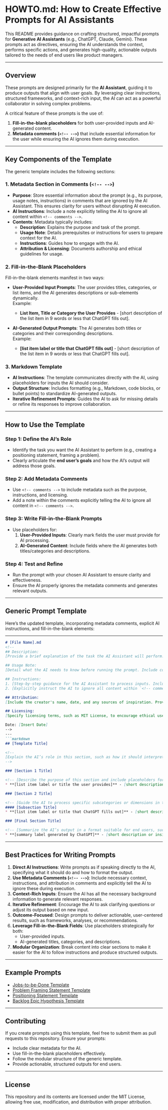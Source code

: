 # HOWTO.md: How to Create Effective Prompts for AI Assistants

This README provides guidance on crafting structured, impactful prompts for **Generative AI Assistants** (e.g., ChatGPT, Claude, Gemini). These prompts act as directives, ensuring the AI understands the context, performs specific actions, and generates high-quality, actionable outputs tailored to the needs of end users like product managers.

---

## **Overview**

These prompts are designed primarily for the **AI Assistant**, guiding it to produce outputs that align with user goals. By leveraging clear instructions, structured frameworks, and context-rich input, the AI can act as a powerful collaborator in solving complex problems.

A critical feature of these prompts is the use of:
1. **Fill-in-the-blank placeholders** for both user-provided inputs and AI-generated content.
2. **Metadata comments (`<!-- -->`)** that include essential information for the user while ensuring the AI ignores them during execution.

---

## **Key Components of the Template**

The generic template includes the following sections:

### **1. Metadata Section in Comments (`<!-- -->`)**
- **Purpose**: Store essential information about the prompt (e.g., its purpose, usage notes, instructions) in comments that are ignored by the AI Assistant. This ensures clarity for users without disrupting AI execution.
- **AI Instructions**: Include a note explicitly telling the AI to ignore all content within `<!-- comments -->`.
- **Contents**: Metadata typically includes:
  - **Description**: Explains the purpose and task of the prompt.
  - **Usage Note**: Details prerequisites or instructions for users to prepare context for the AI.
  - **Instructions**: Guides how to engage with the AI.
  - **Attribution & Licensing**: Documents authorship and ethical guidelines for usage.

### **2. Fill-in-the-Blank Placeholders**
Fill-in-the-blank elements manifest in two ways:
- **User-Provided Input Prompts**: The user provides titles, categories, or list items, and the AI generates descriptions or sub-elements dynamically.  
  Example:  
  * **List Item, Title or Category the User Provides** - [short description of the list item in 9 words or less that ChatGPT fills out].

- **AI-Generated Output Prompts**: The AI generates both titles or categories and their corresponding descriptions.  
  Example:  
  * **[list item label or title that ChatGPT fills out]** - [short description of the list item in 9 words or less that ChatGPT fills out].

### **3. Markdown Template**
- **AI Instructions**: The template communicates directly with the AI, using placeholders for inputs the AI should consider.
- **Output Structure**: Includes formatting (e.g., Markdown, code blocks, or bullet points) to standardize AI-generated outputs.
- **Iterative Refinement Prompts**: Guides the AI to ask for missing details or refine its responses to improve collaboration.

---

## **How to Use the Template**

### **Step 1: Define the AI’s Role**
- Identify the task you want the AI Assistant to perform (e.g., creating a positioning statement, framing a problem).
- Clearly articulate the **end user’s goals** and how the AI’s output will address those goals.

### **Step 2: Add Metadata Comments**
- Use `<!-- comments -->` to include metadata such as the purpose, instructions, and licensing.
- Add a note within the comments explicitly telling the AI to ignore all content in `<!-- comments -->`.

### **Step 3: Write Fill-in-the-Blank Prompts**
- Use placeholders for:
  1. **User-Provided Inputs**: Clearly mark fields the user must provide for AI processing.
  2. **AI-Generated Content**: Include fields where the AI generates both titles/categories and descriptions.

### **Step 4: Test and Refine**
- Run the prompt with your chosen AI Assistant to ensure clarity and effectiveness.
- Ensure the AI properly ignores the metadata comments and generates relevant outputs.

---

## **Generic Prompt Template**

Here’s the updated template, incorporating metadata comments, explicit AI instructions, and fill-in-the-blank elements:

---

```markdown
# [File Name].md
<!-- 
## Description:
[Provide a brief explanation of the task the AI Assistant will perform. Highlight its relevance to the end user and any methodologies or frameworks it follows.]

## Usage Note:
[Detail what the AI needs to know before running the prompt. Include context, user goals, or data prerequisites that will enrich the AI’s response.]

## Instructions:
1. [Step-by-step guidance for the AI Assistant to process inputs. Include instructions for iterative refinement (e.g., "If context is insufficient, ask for clarification").]
2. [Explicitly instruct the AI to ignore all content within `<!-- comments -->`.]

## Attribution:
[Include the creator's name, date, and any sources of inspiration. Provide proper credit to original methodologies or frameworks.]

## Licensing:
[Specify licensing terms, such as MIT License, to encourage ethical use and modification.]

Date: [Insert Date]
-->
---
```markdown
## [Template Title]

<!--
[Explain the AI’s role in this section, such as how it should interpret inputs and generate outputs.]
-->

### [Section 1 Title]

<!-- [Describe the purpose of this section and include placeholders for inputs the AI will process.] -->
* **[list item label or title the user provides]** - [short description of the list item in 9 words or less that ChatGPT fills out].

### [Section 2 Title]

<!-- [Guide the AI to process specific subcategories or dimensions in this section.] -->
#### [Subsection Title]
* **[list item label or title that ChatGPT fills out]** - [short description of the list item in 9 words or less that ChatGPT fills out].

### [Final Section Title]

<!-- [Summarize the AI’s output in a format suitable for end users, such as concise bullet points or narratives.] -->
* **[summary label generated by ChatGPT]** - [short description or insight in 9 words or less].
```

---

## **Best Practices for Writing Prompts**

1. **Direct AI Instructions**: Write prompts as if speaking directly to the AI, specifying what it should do and how to format the output.
2. **Use Metadata Comments (`<!-- -->`)**: Include necessary context, instructions, and attribution in comments and explicitly tell the AI to ignore these during execution.
3. **Context-Rich Inputs**: Ensure the AI has all the necessary background information to generate relevant responses.
4. **Iterative Refinement**: Encourage the AI to ask clarifying questions or adjust its output based on new input.
5. **Outcome-Focused**: Design prompts to deliver actionable, user-centered results, such as frameworks, analyses, or recommendations.
6. **Leverage Fill-in-the-Blank Fields**: Use placeholders strategically for both:
   - User-provided inputs.
   - AI-generated titles, categories, and descriptions.
7. **Modular Organization**: Break content into clear sections to make it easier for the AI to follow instructions and produce structured outputs.

---

## **Example Prompts**

- [Jobs-to-be-Done Template](jobs-to-be-done.md)
- [Problem Framing Statement Template](framing-the-problem-statement.md)
- [Positioning Statement Template](positioning-statement.md)
- [Backlog Epic Hypothesis Template](backlog-epic-hypothesis.md)

---

## **Contributing**

If you create prompts using this template, feel free to submit them as pull requests to this repository. Ensure your prompts:
- Include clear metadata for the AI.
- Use fill-in-the-blank placeholders effectively.
- Follow the modular structure of the generic template.
- Provide actionable, structured outputs for end users.

---

## **License**

This repository and its contents are licensed under the MIT License, allowing free use, modification, and distribution with proper attribution.
```

